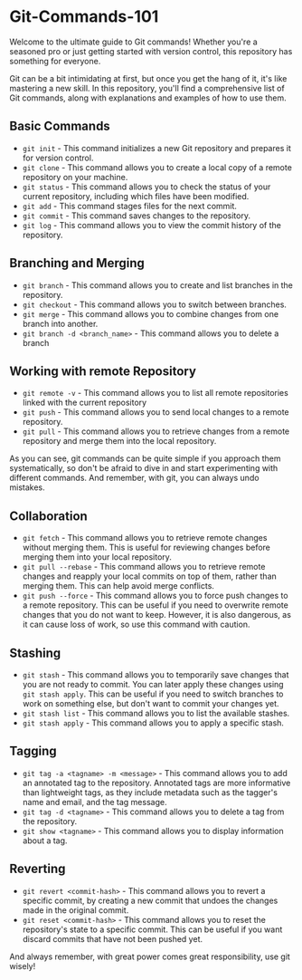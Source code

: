 # Git-Commands-101
Welcome to the ultimate guide to Git commands! Whether you're a seasoned pro or just getting started with version control, this repository has something for everyone.

Git can be a bit intimidating at first, but once you get the hang of it, it's like mastering a new skill. In this repository, you'll find a comprehensive list of Git commands, along with explanations and examples of how to use them.

## Basic Commands
- `git init` - This command initializes a new Git repository and prepares it for version control.
- `git clone` - This command allows you to create a local copy of a remote repository on your machine.
- `git status` - This command allows you to check the status of your current repository, including which files have been modified.
- `git add` - This command stages files for the next commit.
- `git commit` - This command saves changes to the repository.
- `git log` - This command allows you to view the commit history of the repository.

## Branching and Merging
- `git branch` - This command allows you to create and list branches in the repository.
- `git checkout` - This command allows you to switch between branches.
- `git merge` - This command allows you to combine changes from one branch into another.
- `git branch -d <branch_name>` - This command allows you to delete a branch

## Working with remote Repository
- `git remote -v` - This command allows you to list all remote repositories linked with the current repository
- `git push` - This command allows you to send local changes to a remote repository.
- `git pull` - This command allows you to retrieve changes from a remote repository and merge them into the local repository.

As you can see, git commands can be quite simple if you approach them systematically, so don't be afraid to dive in and start experimenting with different commands. And remember, with git, you can always undo mistakes.

## Collaboration
- `git fetch` - This command allows you to retrieve remote changes without merging them. This is useful for reviewing changes before merging them into your local repository.
- `git pull --rebase` - This command allows you to retrieve remote changes and reapply your local commits on top of them, rather than merging them. This can help avoid merge conflicts.
- `git push --force` - This command allows you to force push changes to a remote repository. This can be useful if you need to overwrite remote changes that you do not want to keep. However, it is also dangerous, as it can cause loss of work, so use this command with caution.

## Stashing
- `git stash` - This command allows you to temporarily save changes that you are not ready to commit. You can later apply these changes using `git stash apply`. This can be useful if you need to switch branches to work on something else, but don't want to commit your changes yet.
- `git stash list` - This command allows you to list the available stashes.
- `git stash apply` - This command allows you to apply a specific stash.

## Tagging
- `git tag -a <tagname> -m <message>` - This command allows you to add an annotated tag to the repository. Annotated tags are more informative than lightweight tags, as they include metadata such as the tagger's name and email, and the tag message.
- `git tag -d <tagname>` - This command allows you to delete a tag from the repository.
- `git show <tagname>` - This command allows you to display information about a tag.

## Reverting
- `git revert <commit-hash>` - This command allows you to revert a specific commit, by creating a new commit that undoes the changes made in the original commit.
- `git reset <commit-hash>` - This command allows you to reset the repository's state to a specific commit. This can be useful if you want discard commits that have not been pushed yet.

And always remember, with great power comes great responsibility, use git wisely!
